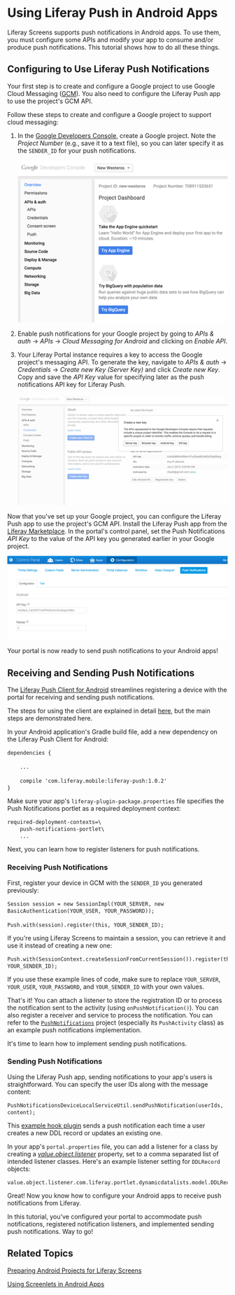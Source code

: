 # Using Liferay Push in Android Apps [](id=using-liferay-push-in-android-apps)

Liferay Screens supports push notifications in Android apps. To use
them, you must configure some APIs and modify your app to consume and/or
produce push notifications. This tutorial shows how to do all these things. 

## Configuring to Use Liferay Push Notifications [](id=configuring-to-use-liferay-push-notifications)

Your first step is to create and configure a Google project to use Google Cloud
Messaging ([GCM](https://developers.google.com/cloud-messaging/)). You also need
to configure the Liferay Push app to use the project's GCM API. 

Follow these steps to create and configure a Google project to support cloud
messaging: 

1.  In the [Google Developers Console](https://console.developers.google.com/),
    create a Google project. Note the *Project Number* (e.g., save it to a text
    file), so you can later specify it as the `SENDER_ID` for your push
    notifications. 

    ![Figure 1: The Google Developers Console displays the Project Number in the project's Overview screen.](../../images/screens-android-push-project-number.png)

2.  Enable push notifications for your Google project by going to *APIs & auth*
    &rarr; *APIs* &rarr; *Cloud Messaging for Android* and clicking on *Enable
    API*. 

3.  Your Liferay Portal instance requires a key to access the Google project's
    messaging API. To generate the key, navigate to *APIs & auth* &rarr;
    *Credentials* &rarr; *Create new Key (Server Key)* and click *Create new
    Key*. Copy and save the *API Key* value for specifying later as the push
    notifications API key for Liferay Push. 

    ![Figure 2: Create a server key to act as the API Key for push notifications in your portal.](../../images/screens-android-push-server-key.png)

Now that you've set up your Google project, you can configure the Liferay Push
app to use the project's GCM API. Install the Liferay Push app from the [Liferay Marketplace](http://www.liferay.com/marketplace). In the portal's control panel,
set the Push Notifications *API Key* to the value of the API key you generated
earlier in your Google project.

![Figure 3: In the portal, you can configure the API Key for the Liferay Push app to send notifications to your Android apps.](../../images/push-portlet.png)

Your portal is now ready to send push notifications to your Android apps!

## Receiving and Sending Push Notifications [](id=receiving-and-sending-push-notifications)

The 
[Liferay Push Client for Android](https://github.com/brunofarache/liferay-push-android) 
streamlines registering a device with the portal for receiving and sending push
notifications. 

The steps for using the client are explained in detail 
[here](https://github.com/brunofarache/liferay-push-android), 
but the main steps are demonstrated here.

In your Android application's Gradle build file, add a new dependency on the
Liferay Push Client for Android:

	dependencies {

		...

		compile 'com.liferay.mobile:liferay-push:1.0.2'
	}

Make sure your app's `liferay-plugin-package.properties` file specifies the Push
Notifications portlet as a required deployment context: 

    required-deployment-contexts=\
        push-notifications-portlet\
        ...

Next, you can learn how to register listeners for push notifications. 

### Receiving Push Notifications [](id=receiving-push-notifications)

First, register your device in GCM with the `SENDER_ID` you generated
previously:

	Session session = new SessionImpl(YOUR_SERVER, new BasicAuthentication(YOUR_USER, YOUR_PASSWORD));

	Push.with(session).register(this, YOUR_SENDER_ID);

If you're using Liferay Screens to maintain a session, you can retrieve it and 
use it instead of creating a new one:

	Push.with(SessionContext.createSessionFromCurrentSession()).register(this, YOUR_SENDER_ID);

If you use these example lines of code, make sure to replace `YOUR_SERVER`,
`YOUR_USER`, `YOUR_PASSWORD`, and `YOUR_SENDER_ID` with your own values. 

That's it! You can attach a listener to store the registration ID or to process
the notification sent to the activity (using `onPushNotification()`). You can
also register a receiver and service to process the notification. You can refer
to the
[`PushNotifications`](https://github.com/liferay/liferay-screens/tree/1.1.0/android/samples)
project (especially its `PushActivity` class) as an example push notifications
implementation. 

It's time to learn how to implement sending push notifications. 

### Sending Push Notifications [](id=sending-push-notifications)

Using the Liferay Push app, sending notifications to your app's users is
straightforward. You can specify the user IDs along with the message content: 

    PushNotificationsDeviceLocalServiceUtil.sendPushNotification(userIds, content);

This
[example hook plugin](https://github.com/nhpatt/push-with-ddl-hook) sends a push
notification each time a user creates a new DDL record or updates an existing
one. 

In your app's `portal.properties` file, you can add a listener for a class by
creating a
[*value.object.listener*](https://docs.liferay.com/portal/6.2/propertiesdoc/portal.properties.html#Value%20Object)
property, set to a comma separated list of intended listener classes. Here's an
example listener setting for `DDLRecord` objects:

    value.object.listener.com.liferay.portlet.dynamicdatalists.model.DDLRecord=com.liferay.push.hooks.DDLRecordModelListener

Great! Now you know how to configure your Android apps to receive push 
notifications from Liferay.

In this tutorial, you've configured your portal to accommodate push notifications,
registered notification listeners, and implemented sending push notifications.
Way to go! 

## Related Topics [](id=related-topics)

[Preparing Android Projects for Liferay Screens](/develop/tutorials/-/knowledge_base/6-2/preparing-android-projects-for-liferay-screens)

[Using Screenlets in Android Apps](/develop/tutorials/-/knowledge_base/6-2/using-screenlets-in-android-apps)
